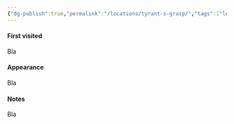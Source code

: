```yaml
---
{"dg-publish":true,"permalink":"/locations/tyrant-s-grasp/","tags":["location"],"noteIcon":"📍"}
---
```


#### First visited
Bla
#### Appearance
Bla
#### Notes
Bla
